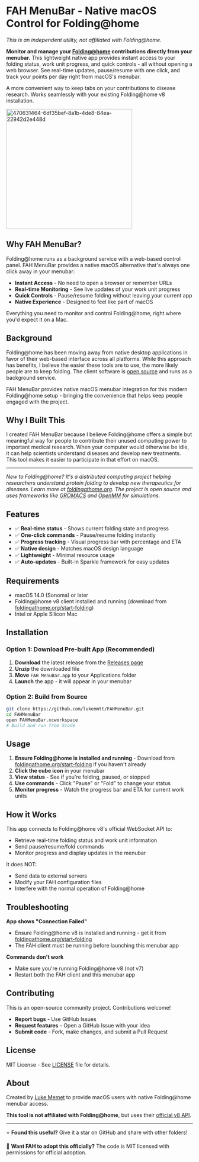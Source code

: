 # FAH MenuBar - Native macOS Control for Folding@home

*This is an independent utility, not affiliated with Folding@home.*

**Monitor and manage your [Folding@home](https://foldingathome.org) contributions directly from your menubar.** This lightweight native app provides instant access to your folding status, work unit progress, and quick controls - all without opening a web browser. See real-time updates, pause/resume with one click, and track your points per day right from macOS's menubar.

A more convenient way to keep tabs on your contributions to disease research. Works seamlessly with your existing Folding@home v8 installation.

<img width="340" height="324" alt="470631464-6df35bef-8a1b-4de8-84ea-22942d2e448d" src="https://github.com/user-attachments/assets/5f4f123a-e738-46f1-ac78-703fc9704a69" />

## Why FAH MenuBar?

Folding@home runs as a background service with a web-based control panel. FAH MenuBar provides a native macOS alternative that's always one click away in your menubar:

- **Instant Access** - No need to open a browser or remember URLs
- **Real-time Monitoring** - See live updates of your work unit progress
- **Quick Controls** - Pause/resume folding without leaving your current app
- **Native Experience** - Designed to feel like part of macOS

Everything you need to monitor and control Folding@home, right where you'd expect it on a Mac.

## Background

Folding@home has been moving away from native desktop applications in favor of their web-based interface across all platforms. While this approach has benefits, I believe the easier these tools are to use, the more likely people are to keep folding. The client software is [open source](https://github.com/FoldingAtHome/fah-client-bastet) and runs as a background service.

FAH MenuBar provides native macOS menubar integration for this modern Folding@home setup - bringing the convenience that helps keep people engaged with the project.

## Why I Built This

I created FAH MenuBar because I believe Folding@home offers a simple but meaningful way for people to contribute their unused computing power to important medical research. When your computer would otherwise be idle, it can help scientists understand diseases and develop new treatments. This tool makes it easier to participate in that effort on macOS.

---

*New to Folding@home? It's a distributed computing project helping researchers understand protein folding to develop new therapeutics for diseases. Learn more at [foldingathome.org](https://foldingathome.org). The project is open source and uses frameworks like [GROMACS](https://gromacs.org) and [OpenMM](https://openmm.org/) for simulations.*

## Features

- ✅ **Real-time status** - Shows current folding state and progress
- ✅ **One-click commands** - Pause/resume folding instantly
- ✅ **Progress tracking** - Visual progress bar with percentage and ETA
- ✅ **Native design** - Matches macOS design language
- ✅ **Lightweight** - Minimal resource usage
- ✅ **Auto-updates** - Built-in Sparkle framework for easy updates

## Requirements

- macOS 14.0 (Sonoma) or later
- Folding@home v8 client installed and running (download from [foldingathome.org/start-folding](https://foldingathome.org/start-folding/))
- Intel or Apple Silicon Mac

## Installation

### Option 1: Download Pre-built App (Recommended)

1. **Download** the latest release from the [Releases page](https://github.com/lukemmtt/FAHMenuBar/releases)
2. **Unzip** the downloaded file
3. **Move** `FAH MenuBar.app` to your Applications folder
4. **Launch** the app - it will appear in your menubar

### Option 2: Build from Source

```bash
git clone https://github.com/lukemmtt/FAHMenuBar.git
cd FAHMenuBar
open FAHMenuBar.xcworkspace
# Build and run from Xcode
```

## Usage

1. **Ensure Folding@home is installed and running** - Download from [foldingathome.org/start-folding](https://foldingathome.org/start-folding/) if you haven't already
2. **Click the cube icon** in your menubar
3. **View status** - See if you're folding, paused, or stopped
4. **Use commands** - Click "Pause" or "Fold" to change your status
5. **Monitor progress** - Watch the progress bar and ETA for current work units

## How it Works

This app connects to Folding@home v8's official WebSocket API to:
- Retrieve real-time folding status and work unit information
- Send pause/resume/fold commands
- Monitor progress and display updates in the menubar

It does NOT:
- Send data to external servers
- Modify your FAH configuration files
- Interfere with the normal operation of Folding@home

## Troubleshooting

**App shows "Connection Failed"**
- Ensure Folding@home v8 is installed and running - get it from [foldingathome.org/start-folding](https://foldingathome.org/start-folding/)
- The FAH client must be running before launching this menubar app

**Commands don't work**
- Make sure you're running Folding@home v8 (not v7)
- Restart both the FAH client and this menubar app

## Contributing

This is an open-source community project. Contributions welcome!

- **Report bugs** - Use GitHub Issues
- **Request features** - Open a GitHub Issue with your idea
- **Submit code** - Fork, make changes, and submit a Pull Request

## License

MIT License - See [LICENSE](LICENSE) file for details.

## About

Created by [Luke Memet](https://github.com/lukemmtt) to provide macOS users with native Folding@home menubar access.

**This tool is not affiliated with Folding@home**, but uses their [official v8 API](https://github.com/FoldingAtHome/fah-client-bastet/discussions/215).

---

⭐ **Found this useful?** Give it a star on GitHub and share with other folders!

🤝 **Want FAH to adopt this officially?** The code is MIT licensed with permissions for official adoption.
